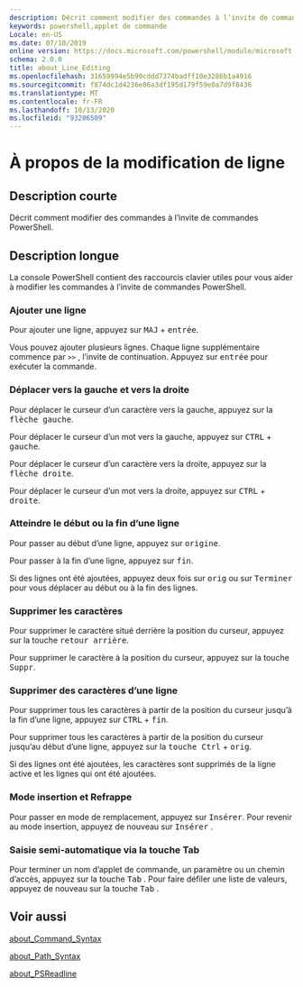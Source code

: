 ```yaml
---
description: Décrit comment modifier des commandes à l’invite de commandes PowerShell.
keywords: powershell,applet de commande
Locale: en-US
ms.date: 07/10/2019
online version: https://docs.microsoft.com/powershell/module/microsoft.powershell.core/about/about_line_editing?view=powershell-7.1&WT.mc_id=ps-gethelp
schema: 2.0.0
title: about_Line_Editing
ms.openlocfilehash: 31659994e5b99cddd7374badff10e3286b1a4916
ms.sourcegitcommit: f874dc1d4236e06a3df195d179f59e0a7d9f8436
ms.translationtype: MT
ms.contentlocale: fr-FR
ms.lasthandoff: 10/13/2020
ms.locfileid: "93206509"
---
```

# <a name="about-line-editing"></a>À propos de la modification de ligne

## <a name="short-description"></a>Description courte

Décrit comment modifier des commandes à l’invite de commandes PowerShell.

## <a name="long-description"></a>Description longue

La console PowerShell contient des raccourcis clavier utiles pour vous aider à modifier les commandes à l’invite de commandes PowerShell.

### <a name="add-a-line"></a>Ajouter une ligne

Pour ajouter une ligne, appuyez sur <kbd>MAJ</kbd> + <kbd>entrée</kbd>.

Vous pouvez ajouter plusieurs lignes. Chaque ligne supplémentaire commence par `>>` , l’invite de continuation. Appuyez sur <kbd>entrée</kbd> pour exécuter la commande.

### <a name="move-left-and-right"></a>Déplacer vers la gauche et vers la droite

Pour déplacer le curseur d’un caractère vers la gauche, appuyez sur la <kbd>flèche gauche</kbd>.

Pour déplacer le curseur d’un mot vers la gauche, appuyez sur <kbd>CTRL</kbd> + <kbd>gauche</kbd>.

Pour déplacer le curseur d’un caractère vers la droite, appuyez sur la <kbd>flèche droite</kbd>.

Pour déplacer le curseur d’un mot vers la droite, appuyez sur <kbd>CTRL</kbd> + <kbd>droite</kbd>.

### <a name="move-to-a-lines-beginning-or-end"></a>Atteindre le début ou la fin d’une ligne

Pour passer au début d’une ligne, appuyez sur <kbd>origine</kbd>.

Pour passer à la fin d’une ligne, appuyez sur <kbd>fin</kbd>.

Si des lignes ont été ajoutées, appuyez deux fois sur <kbd>orig</kbd> ou sur <kbd>Terminer</kbd> pour vous déplacer au début ou à la fin des lignes.

### <a name="delete-characters"></a>Supprimer les caractères

Pour supprimer le caractère situé derrière la position du curseur, appuyez sur la touche <kbd>retour arrière</kbd>.

Pour supprimer le caractère à la position du curseur, appuyez sur la touche <kbd>Suppr</kbd>.

### <a name="delete-characters-from-a-line"></a>Supprimer des caractères d’une ligne

Pour supprimer tous les caractères à partir de la position du curseur jusqu’à la fin d’une ligne, appuyez sur <kbd>CTRL</kbd> + <kbd>fin</kbd>.

Pour supprimer tous les caractères à partir de la position du curseur jusqu’au début d’une ligne, appuyez sur la <kbd>touche Ctrl</kbd> + <kbd>orig</kbd>.

Si des lignes ont été ajoutées, les caractères sont supprimés de la ligne active et les lignes qui ont été ajoutées.

### <a name="insert-and-overstrike-mode"></a>Mode insertion et Refrappe

Pour passer en mode de remplacement, appuyez sur <kbd>Insérer</kbd>. Pour revenir au mode insertion, appuyez de nouveau sur <kbd>Insérer</kbd> .

### <a name="tab-completion"></a>Saisie semi-automatique via la touche Tab

Pour terminer un nom d’applet de commande, un paramètre ou un chemin d’accès, appuyez sur la touche <kbd>Tab</kbd> . Pour faire défiler une liste de valeurs, appuyez de nouveau sur la touche <kbd>Tab</kbd> .

## <a name="see-also"></a>Voir aussi

[about_Command_Syntax](about_Command_Syntax.md)

[about_Path_Syntax](about_Path_Syntax.md)

[about_PSReadline](../../PSReadline/About/about_PSReadline.md)

